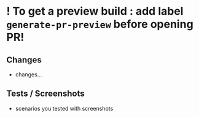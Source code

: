 # ! To get a preview build : add label `generate-pr-preview` before opening PR!

## Changes

-   changes...

## Tests / Screenshots

-   scenarios you tested with screenshots
